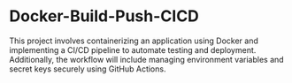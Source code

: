 # Docker-Build-Push-CICD
This project involves containerizing an application using Docker and implementing a CI/CD pipeline to automate testing and deployment. Additionally, the workflow will include managing environment variables and secret keys securely using GitHub Actions.
